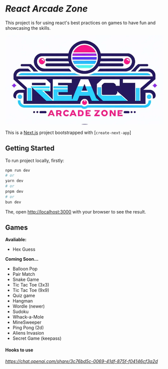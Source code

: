 # *React Arcade Zone*
This project is for using react's best practices on games to have fun and showcasing the skills.

![react arcade zone hero section](public/ReadmeHeroSection.webp)

This is a [Next.js](https://nextjs.org/) project bootstrapped with [`create-next-app`]
## Getting Started

To run project locally, firstly:

```bash
npm run dev
# or
yarn dev
# or
pnpm dev
# or
bun dev
```

The, open [http://localhost:3000](http://localhost:3000) with your browser to see the result.

## Games

**Avaliable:**
- Hex Guess


**Coming Soon...**
- Balloon Pop
- Pair Match
- Snake Game
- Tic Tac Toe (3x3)
- Tic Tac Toe (9x9)
- Quiz game
- Hangman
- Wordle (newer)
- Sudoku
- Whack-a-Mole
- MineSweeper
- Ping Pong (2d)
- Aliens Invasion
- Secret Game (keepass) 

#### Hooks to use
*https://chat.openai.com/share/3c76bd5c-0069-41df-875f-f04146cf3a2d*